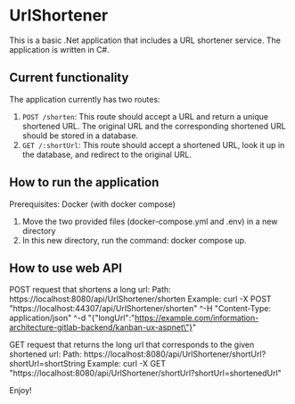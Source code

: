 # UrlShortener

This is a basic .Net application that includes a URL shortener service. The application is written in C#.

## Current functionality

The application currently has two routes:

1. `POST /shorten`: This route should accept a URL and return a unique shortened URL. The original URL and the corresponding shortened URL should be stored in a database.
2. `GET /:shortUrl`: This route should accept a shortened URL, look it up in the database, and redirect to the original URL.

## How to run the application

Prerequisites: Docker (with docker compose)
1. Move the two provided files (docker-compose.yml and .env) in a new directory
2. In this new directory, run the command: docker compose up.

## How to use web API

POST request that shortens a long url: 
  Path: https://localhost:8080/api/UrlShortener/shorten
  Example: curl -X POST "https://localhost:44307/api/UrlShortener/shorten" ^-H "Content-Type: application/json" ^-d "{\"longUrl\":\"https://example.com/information-architecture-gitlab-backend/kanban-ux-aspnet\"}"
  
GET request that returns the long url that corresponds to the given shortened url: 
  Path: https://localhost:8080/api/UrlShortener/shortUrl?shortUrl=shortString
  Example: curl -X GET "https://localhost:8080/api/UrlShortener/shortUrl?shortUrl=shortenedUrl"

Enjoy!
